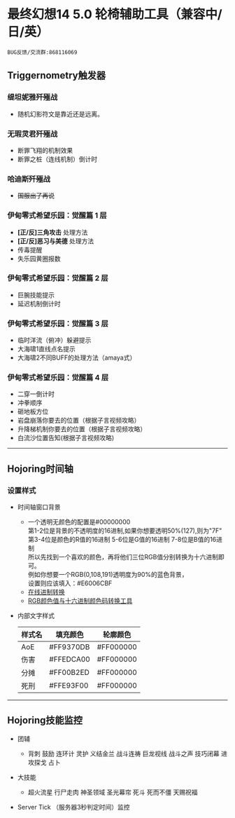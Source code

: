 ﻿# 最终幻想14 5.0 轮椅辅助工具（兼容中/日/英）

    BUG反馈/交流群:868116069

## Triggernometry触发器

### 缇坦妮雅歼殛战

- 随机幻影符文是靠近还是远离。

### 无瑕灵君歼殛战

- 断罪飞翔的机制效果
- 断罪之桩（连线机制）倒计时

### 哈迪斯歼殛战

- ~~国服出了再说~~

### 伊甸零式希望乐园：觉醒篇 1 层

- **\[正/反\]三角攻击**    处理方法
- **\[正/反\]恶习与美德**  处理方法
- 传毒提醒
- 失乐园黄圈报数

### 伊甸零式希望乐园：觉醒篇 2 层

- 巨腕技能提示
- 延迟机制倒计时

### 伊甸零式希望乐园：觉醒篇 3 层

- 临时洋流（俯冲）躲避提示
- 大海啸1直线点名提示
- 大海啸2不同BUFF的处理方法（amaya式）

### 伊甸零式希望乐园：觉醒篇 4 层

- 二穿一倒计时
- 冲拳顺序
- 砸地板方位
- 岩盘崩落你要去的位置（根据子言视频攻略）
- 升降梯机制你要去的位置（根据子言视频攻略）
- 白流沙位置告知(根据子言视频攻略)

---

## Hojoring时间轴

### 设置样式

- 时间轴窗口背景

  - 一个透明无颜色的配置是#00000000  
    第1-2位是背景的不透明度的16进制,如果你想要透明50%(127),则为"7F"  
    第3-4位是颜色的R值的16进制  5-6位是G值的16进制 7-8位是B值的16进制  
    所以先找到一个喜欢的颜色，再将他们三位RGB值分别转换为十六进制即可。  
    例如你想要一个RGB(0,108,191)透明度为90%的蓝色背景，  
    设置则应该填入：#E6006CBF  
  - [在线进制转换](https://tool.oschina.net/hexconvert/)
  - [RGB颜色值与十六进制颜色码转换工具](https://www.sioe.cn/yingyong/yanse-rgb-16/)

- 内部文字样式

  | 样式名 | 填充颜色  | 轮廓颜色  |
  |--------|-----------|-----------|
  | AoE    | #FF9370DB | #FF000000 |
  | 伤害   | #FFEDCA00 | #FF000000 |
  | 分摊   | #FF00B2ED | #FF000000 |
  | 死刑   | #FFE93F00 | #FF000000 |

---

## Hojoring技能监控

- 团辅

  - 背刺 鼓励 连环计 灵护 义结金兰 战斗连祷 巨龙视线 战斗之声 技巧闭幕 进攻探戈 占卜

- 大技能

  - 超火流星 行尸走肉 神圣领域 圣光幕帘 死斗 死而不僵 天赐祝福

- Server Tick （服务器3秒判定时间）监控
